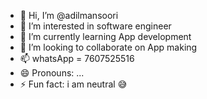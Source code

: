 - 👋 Hi, I’m @adilmansoori
- 👀 I’m interested in software engineer
- 🌱 I’m currently learning App development
- 💞️ I’m looking to collaborate on App making
- 📫 whatsApp = 7607525516 
- 😄 Pronouns: ...
- ⚡ Fun fact: i am neutral 😅

<!---
adilmansoorixyx/adilmansoorixyx is a ✨ special ✨ repository because its `README.md` (this file) appears on your GitHub profile.
You can click the Preview link to take a look at your changes.
--->
